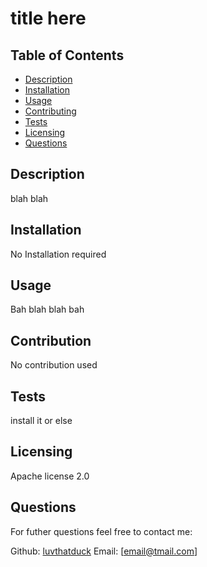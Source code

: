 # title here

## Table of Contents
* [Description](#description)
* [Installation](#installation)
* [Usage](#usage)
* [Contributing](#contribution)
* [Tests](#tests)
* [Licensing](#licensing)
* [Questions](#questions)

## Description 
blah blah 

## Installation 
No Installation required

## Usage
Bah blah blah bah 

## Contribution
No contribution used

## Tests
install it or else

## Licensing
Apache license 2.0

## Questions
For futher questions feel free to contact me:

Github: [luvthatduck](https://github.com/luvthatduck)
Email:  [email@tmail.com]

